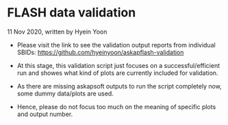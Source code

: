 # FLASH data validation

11 Nov 2020, written by Hyein Yoon

- Please visit the link to see the validation output reports from individual SBIDs: https://github.com/hyeinyoon/askapflash-validation

- At this stage, this validation script just focuses on a successful/efficient run and showes what kind of plots are currently included for validation.

- As there are missing askapsoft outputs to run the script completely now, some dummy data/plots are used.

- Hence, please do not focus too much on the meaning of specific plots and output number.

